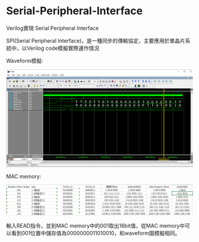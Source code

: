 # Serial-Peripheral-Interface
Verilog實現 Serial Peripheral Interface

SPI(Serial Peripheral Interface)，是一種同步的傳輸協定，主要應用於單晶片系統中，以Verilog code模擬實際運作情況

Waveform模擬:

![image](https://github.com/LizhuChen/Serial-Peripheral-Interface/blob/main/img/waveform.png)

MAC memory:

![image](https://github.com/LizhuChen/Serial-Peripheral-Interface/blob/main/img/MAC_memory.png)

輸入READ指令，並到MAC memory中的001取出16bit值，從MAC memory中可以看到001位置中儲存值為0000000011010010，和waveform圖模擬相同。
